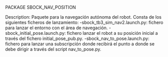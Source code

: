 PACKAGE SBOCK_NAV_POSITION

Description:
Paquete para la navegación autónoma del robot. Consta de los siguientes ficheros
de lanzamiento:
	-sbock_tb3_sim_nav2.launch.py:  fichero para lanzar el entorno con el
	área de navegación.
	-sbock_initial_pose.launch.py:  fichero lanzar el robot a su posición
	inicial a través del fichero initial_pose_pub.py.
	-sbock_nav_to_pose.launch.py: fichero para lanzar una subscripción
	donde recibirá el punto a donde se debe dirigir a través del script
	nav_to_pose.py. 
